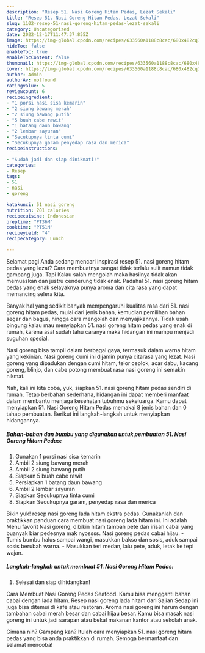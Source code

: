 ```yaml
---
description: "Resep 51. Nasi Goreng Hitam Pedas, Lezat Sekali"
title: "Resep 51. Nasi Goreng Hitam Pedas, Lezat Sekali"
slug: 1102-resep-51-nasi-goreng-hitam-pedas-lezat-sekali
category: Uncategorized
date: 2022-12-17T11:47:37.855Z
image: https://img-global.cpcdn.com/recipes/633560a1188c8cac/680x482cq70/51-nasi-goreng-hitam-pedas-foto-resep-utama.jpg
hideToc: false
enableToc: true
enableTocContent: false
thumbnail: https://img-global.cpcdn.com/recipes/633560a1188c8cac/680x482cq70/51-nasi-goreng-hitam-pedas-foto-resep-utama.jpg
cover: https://img-global.cpcdn.com/recipes/633560a1188c8cac/680x482cq70/51-nasi-goreng-hitam-pedas-foto-resep-utama.jpg
author: Admin
authorAv: notfound
ratingvalue: 5
reviewcount: 6
recipeingredient:
- "1 porsi nasi sisa kemarin"
- "2 siung bawang merah"
- "2 siung bawang putih"
- "5 buah cabe rawit"
- "1 batang daun bawang"
- "2 lembar sayuran"
- "Secukupnya tinta cumi"
- "Secukupnya garam penyedap rasa dan merica"
recipeinstructions:

- "Sudah jadi dan siap dinikmati!"
categories:
- Resep
tags:
- 51
- nasi
- goreng

katakunci: 51 nasi goreng 
nutrition: 201 calories
recipecuisine: Indonesian
preptime: "PT36M"
cooktime: "PT51M"
recipeyield: "4"
recipecategory: Lunch

---
```



Selamat pagi Anda sedang mencari inspirasi resep 51. nasi goreng hitam pedas yang lezat? Cara membuatnya sangat tidak terlalu sulit namun tidak gampang juga. Tapi Kalau salah mengolah maka hasilnya tidak akan memuaskan dan justru cenderung tidak enak. Padahal 51. nasi goreng hitam pedas yang enak selayaknya punya aroma dan cita rasa yang dapat memancing selera kita.


Banyak hal yang sedikit banyak mempengaruhi kualitas rasa dari 51. nasi goreng hitam pedas, mulai dari jenis bahan, kemudian pemilihan bahan segar dan bagus, hingga cara mengolah dan menyajikannya. Tidak usah bingung kalau mau menyiapkan 51. nasi goreng hitam pedas yang enak di rumah, karena asal sudah tahu caranya maka hidangan ini mampu menjadi suguhan spesial.

Nasi goreng bisa tampil dalam berbagai gaya, termasuk dalam warna hitam yang kekinian. Nasi goreng cumi ini dijamin punya citarasa yang lezat. Nasi goreng yang dipadukan dengan cumi hitam, telor ceplok, acar dabu, kacang goreng, blinjo, dan cabe potong membuat rasa nasi goreng ini semakin nikmat.


Nah, kali ini kita coba, yuk, siapkan 51. nasi goreng hitam pedas sendiri di rumah. Tetap berbahan sederhana, hidangan ini dapat memberi manfaat dalam membantu menjaga kesehatan tubuhmu sekeluarga. Kamu dapat menyiapkan 51. Nasi Goreng Hitam Pedas memakai 8 jenis bahan dan 0 tahap pembuatan. Berikut ini langkah-langkah untuk menyiapkan hidangannya.

<!--inarticleads1-->

##### Bahan-bahan dan bumbu yang digunakan untuk pembuatan 51. Nasi Goreng Hitam Pedas:

1. Gunakan 1 porsi nasi sisa kemarin
1. Ambil 2 siung bawang merah
1. Ambil 2 siung bawang putih
1. Siapkan 5 buah cabe rawit
1. Persiapkan 1 batang daun bawang
1. Ambil 2 lembar sayuran
1. Siapkan Secukupnya tinta cumi
1. Siapkan Secukupnya garam, penyedap rasa dan merica


Bikin yuk! resep nasi goreng lada hitam ekstra pedas. Gunakanlah dan praktikkan panduan cara membuat nasi goreng lada hitam ini. Ini adalah Menu favorit Nasi goreng, dibikin hitam tambah pete dan irisan cabai yang buanyak biar pedesnya mak nyossss. Nasi goreng pedas cabai hijau. - Tumis bumbu halus sampai wangi, masukkan bakso dan sosis, aduk sampai sosis berubah warna. - Masukkan teri medan, lalu pete, aduk, letak ke tepi wajan. 

<!--inarticleads2-->

##### Langkah-langkah untuk membuat 51. Nasi Goreng Hitam Pedas:


1. Selesai dan siap dihidangkan!

Cara Membuat Nasi Goreng Pedas Seafood. Kamu bisa mengganti bahan cabai dengan lada hitam. Resep nasi goreng lada hitam dari Sajian Sedap ini juga bisa ditemui di kafe atau restoran. Aroma nasi goreng ini harum dengan tambahan cabai merah besar dan cabai hijau besar. Kamu bisa masak nasi goreng ini untuk jadi sarapan atau bekal makanan kantor atau sekolah anak. 

Gimana nih? Gampang kan? Itulah cara menyiapkan 51. nasi goreng hitam pedas yang bisa anda praktikkan di rumah. Semoga bermanfaat dan selamat mencoba!
